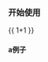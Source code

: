 ### 开始使用

{{ 1+1 }}

<ClientOnly>
  <chart name="guide"/>
</ClientOnly>


#### a例子

<script>
CHART_CODE = {
  guide: {
    code: {
      content: `
        <template>
          <div>Hello, {{ name }}!</div>
        </template>
        <script>
        module.exports = {
          data: function () {
            return { name: 'Vue' }
          }
        }
        <\/script>
      `
    },
    post: {
      html: `
        <div id="app">Hello, {{ name }}!</div>
      `,
      css: ``,
      js: `
        new Vue({
          el: '#app',
          data: function () {
            return { name: 'Vue' }
          }
        })
      `
    }
  }
}

</script>

